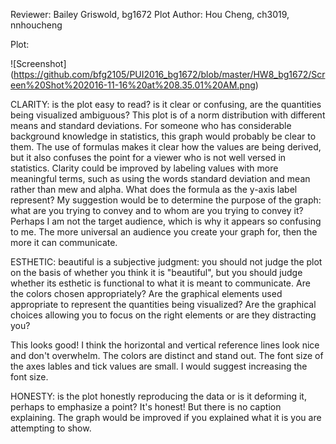Reviewer: Bailey Griswold, bg1672
Plot Author: Hou Cheng, ch3019, nnhoucheng

Plot:

![Screenshot] (https://github.com/bfg2105/PUI2016_bg1672/blob/master/HW8_bg1672/Screen%20Shot%202016-11-16%20at%208.35.01%20AM.png)

CLARITY: is the plot easy to read? is it clear or confusing, are the quantities being visualized ambiguous?
This plot is of a norm distribution with different means and standard deviations.  For someone who has considerable background knowledge in statistics, this graph would probably be clear to them.  The use of formulas makes it clear how the values are being derived, but it also confuses the point for a viewer who is not well versed in statistics.  Clarity could be improved by labeling values with more meaningful terms, such as using the words standard deviation and mean rather than mew and alpha.  What does the formula as the y-axis label represent? My suggestion would be to determine the purpose of the graph: what are you trying to convey and to whom are you trying to convey it?  Perhaps I am not the target audience, which is why it appears so confusing to me.  The more universal an audience you create your graph for, then the more it can communicate.

ESTHETIC: beautiful is a subjective judgment: you should not judge the plot on the basis of whether you think it is "beautiful", but you should judge whether its esthetic is functional to what it is meant to communicate. Are the colors chosen appropriately? Are the graphical elements used appropriate to represent the quantities being visualized? Are the graphical choices allowing you to focus on the right elements or are they distracting you?

This looks good! I think the horizontal and vertical reference lines look nice and don't overwhelm.  The colors are distinct and stand out.  The font size of the axes lables and tick values are small.  I would suggest increasing the font size.  

HONESTY: is the plot honestly reproducing the data or is it deforming it, perhaps to emphasize a point?
It's honest! But there is no caption explaining.  The graph would be improved if you explained what it is you are attempting to show.

